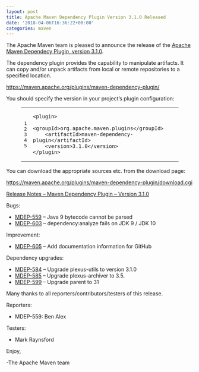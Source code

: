 ```yaml
---
layout: post
title: Apache Maven Dependency Plugin Version 3.1.0 Released
date: '2018-04-06T16:36:22+00:00'
categories: maven
---
```

<div class="entry-content"><p>The Apache Maven team is pleased to announce the release of the
<a href="http://maven.apache.org/plugins/maven-dependency-plugin/">Apache Maven Dependecy Plugin, version 3.1.0</a>.</p>

<p>The dependency plugin provides the capability to manipulate artifacts. It
can copy and/or unpack artifacts from local or remote repositories to a
specified location.</p>

<p><a href="https://maven.apache.org/plugins/maven-dependency-plugin/">https://maven.apache.org/plugins/maven-dependency-plugin/</a></p>

<p>You should specify the version in your project&rsquo;s plugin configuration:</p>

<figure class='code'><figcaption><span></span></figcaption><div class="highlight"><table><tr><td class="gutter"><pre class="line-numbers"><span class='line-number'>1</span>
<span class='line-number'>2</span>
<span class='line-number'>3</span>
<span class='line-number'>4</span>
<span class='line-number'>5</span>
</pre></td><td class='code'><pre><code class='xml'><span class='line'><span class="nt">&lt;plugin&gt;</span>
</span><span class='line'>    <span class="nt">&lt;groupId&gt;</span>org.apache.maven.plugins<span class="nt">&lt;/groupId&gt;</span>
</span><span class='line'>    <span class="nt">&lt;artifactId&gt;</span>maven-dependency-plugin<span class="nt">&lt;/artifactId&gt;</span>
</span><span class='line'>    <span class="nt">&lt;version&gt;</span>3.1.0<span class="nt">&lt;/version&gt;</span>
</span><span class='line'><span class="nt">&lt;/plugin&gt;</span>
</span></code></pre></td></tr></table></div></figure>


<p></p>

<p>You can download the appropriate sources etc. from the download page:</p>

<p><a href="https://maven.apache.org/plugins/maven-dependency-plugin/download.cgi">https://maven.apache.org/plugins/maven-dependency-plugin/download.cgi</a></p>

<!-- more -->


<p><a href="https://issues.apache.org/jira/secure/ReleaseNote.jspa?projectId=12317227&amp;version=12341595">Release Notes &ndash; Maven Dependency Plugin &ndash; Version 3.1.0</a></p>

<p>Bugs:</p>

<ul>
<li><a href="https://issues.apache.org/jira/browse/MDEP-559">MDEP-559</a> &ndash; Java 9 bytecode cannot be parsed</li>
<li><a href="https://issues.apache.org/jira/browse/MDEP-603">MDEP-603</a> &ndash; dependency:analyze fails on JDK 9 / JDK 10</li>
</ul>


<p>Improvement:</p>

<ul>
<li><a href="https://issues.apache.org/jira/browse/MDEP-605">MDEP-605</a> &ndash; Add documentation information for GitHub</li>
</ul>


<p>Dependency upgrades:</p>

<ul>
<li><a href="https://issues.apache.org/jira/browse/MDEP-584">MDEP-584</a> &ndash; Upgrade plexus-utils to version 3.1.0</li>
<li><a href="https://issues.apache.org/jira/browse/MDEP-585">MDEP-585</a> &ndash; Upgrade plexus-archiver to 3.5.</li>
<li><a href="https://issues.apache.org/jira/browse/MDEP-599">MDEP-599</a> &ndash; Upgrade parent to 31</li>
</ul>


<p>Many thanks to all reporters/contributors/testers of this release.</p>

<p>Reporters:</p>

<ul>
<li>MDEP-559: Ben Alex</li>
</ul>


<p>Testers:</p>

<ul>
<li>Mark Raynsford</li>
</ul>


<p>Enjoy,</p>

<p>-The Apache Maven team</p>
</div>

